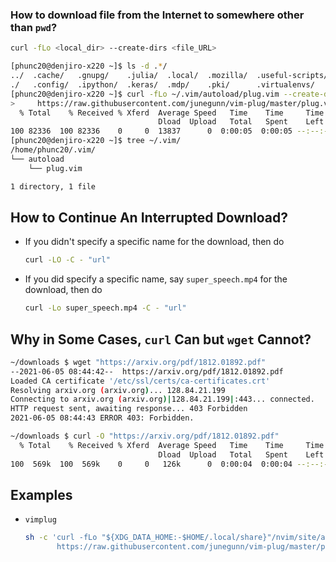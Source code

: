 

### How to download file from the Internet to somewhere other than `pwd`?
```sh
curl -fLo <local_dir> --create-dirs <file_URL>
```

```bash
[phunc20@denjiro-x220 ~]$ ls -d .*/
../  .cache/   .gnupg/    .julia/  .local/  .mozilla/  .useful-scripts/
./   .config/  .ipython/  .keras/  .mdp/    .pki/      .virtualenvs/
[phunc20@denjiro-x220 ~]$ curl -fLo ~/.vim/autoload/plug.vim --create-dirs \
>     https://raw.githubusercontent.com/junegunn/vim-plug/master/plug.vim
  % Total    % Received % Xferd  Average Speed   Time    Time     Time  Current
                                 Dload  Upload   Total   Spent    Left  Speed
100 82336  100 82336    0     0  13837      0  0:00:05  0:00:05 --:--:-- 17555
[phunc20@denjiro-x220 ~]$ tree ~/.vim/
/home/phunc20/.vim/
└── autoload
    └── plug.vim

1 directory, 1 file

```

## How to Continue An Interrupted Download?
- If you didn't specify a specific name for the download, then do
  ```bash
  curl -LO -C - "url"
  ```
- If you did specify a specific name, say `super_speech.mp4` for the download, then do
  ```bash
  curl -Lo super_speech.mp4 -C - "url"
  ```

## Why in Some Cases, `curl` Can but `wget` Cannot?
```bash
~/downloads $ wget "https://arxiv.org/pdf/1812.01892.pdf"
--2021-06-05 08:44:42--  https://arxiv.org/pdf/1812.01892.pdf
Loaded CA certificate '/etc/ssl/certs/ca-certificates.crt'
Resolving arxiv.org (arxiv.org)... 128.84.21.199
Connecting to arxiv.org (arxiv.org)|128.84.21.199|:443... connected.
HTTP request sent, awaiting response... 403 Forbidden
2021-06-05 08:44:43 ERROR 403: Forbidden.

~/downloads $ curl -O "https://arxiv.org/pdf/1812.01892.pdf"
  % Total    % Received % Xferd  Average Speed   Time    Time     Time  Current
                                 Dload  Upload   Total   Spent    Left  Speed
100  569k  100  569k    0     0   126k      0  0:00:04  0:00:04 --:--:--  143k
```


## Examples
- `vimplug`
  ```sh
  sh -c 'curl -fLo "${XDG_DATA_HOME:-$HOME/.local/share}"/nvim/site/autoload/plug.vim --create-dirs \
         https://raw.githubusercontent.com/junegunn/vim-plug/master/plug.vim'
  ```
